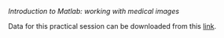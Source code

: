 _Introduction to Matlab: working with medical images_

Data for this practical session can be downloaded from this [link](https://www.dropbox.com/s/6r8et6x0ps9uc14/data.zip?dl=0).
